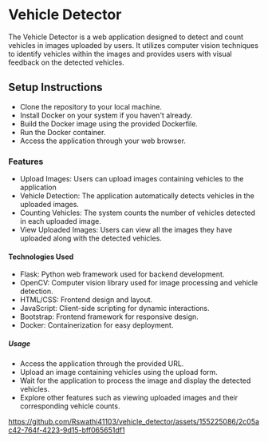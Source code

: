 # Vehicle Detector
The Vehicle Detector is a web application designed to detect and count vehicles in images uploaded by users. It utilizes computer vision techniques to identify vehicles within the images and provides users with visual feedback on the detected vehicles.

## Setup Instructions
* Clone the repository to your local machine.
* Install Docker on your system if you haven't already.
* Build the Docker image using the provided Dockerfile.
* Run the Docker container.
* Access the application through your web browser.

### Features
* Upload Images: Users can upload images containing vehicles to the application 
* Vehicle Detection: The application automatically detects vehicles in the uploaded images.
* Counting Vehicles: The system counts the number of vehicles detected in each uploaded image.
* View Uploaded Images: Users can view all the images they have uploaded along with the detected vehicles.

#### Technologies Used
* Flask: Python web framework used for backend development.
* OpenCV: Computer vision library used for image processing and vehicle detection.
* HTML/CSS: Frontend design and layout.
* JavaScript: Client-side scripting for dynamic interactions.
* Bootstrap: Frontend framework for responsive design.
* Docker: Containerization for easy deployment.

##### Usage
* Access the application through the provided URL.
* Upload an image containing vehicles using the upload form.
* Wait for the application to process the image and display the detected vehicles.
* Explore other features such as viewing uploaded images and their corresponding vehicle counts.


https://github.com/Rswathi41103/vehicle_detector/assets/155225086/2c05ac42-764f-4223-9d15-bff065651df1

